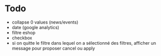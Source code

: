 # Todo

- collapse 0 values (news/events)
- date (google analytics)
- filtre eshop
- checkbox
- si on quitte le filtre dans lequel on a sélectionné des filtres, afficher un message pour proposer cancel ou apply